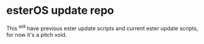 # esterOS update repo

This  <sup>will</sup> have previous ester update scripts and current ester update scripts, for now it's a pitch void.
